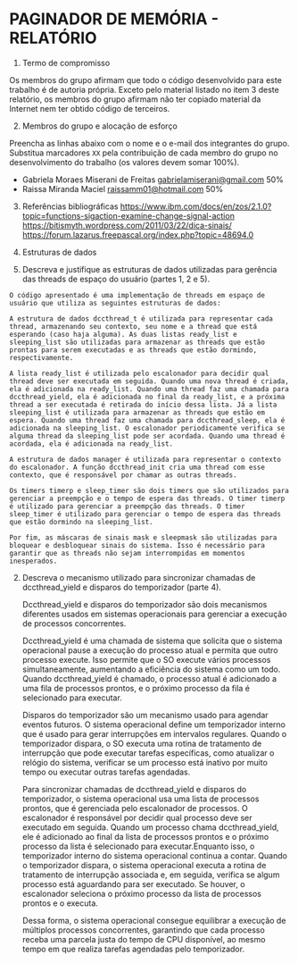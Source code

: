 # PAGINADOR DE MEMÓRIA - RELATÓRIO

1. Termo de compromisso

Os membros do grupo afirmam que todo o código desenvolvido para este
trabalho é de autoria própria.  Exceto pelo material listado no item
3 deste relatório, os membros do grupo afirmam não ter copiado
material da Internet nem ter obtido código de terceiros.

2. Membros do grupo e alocação de esforço

Preencha as linhas abaixo com o nome e o e-mail dos integrantes do
grupo.  Substitua marcadores `XX` pela contribuição de cada membro
do grupo no desenvolvimento do trabalho (os valores devem somar
100%).

  * Gabriela Moraes Miserani de Freitas <gabrielamiserani@gmail.com> 50%
  * Raissa Miranda Maciel  <raissamm01@hotmail.com> 50%

3. Referências bibliográficas
https://www.ibm.com/docs/en/zos/2.1.0?topic=functions-sigaction-examine-change-signal-action
https://bitismyth.wordpress.com/2011/03/22/dica-sinais/
https://forum.lazarus.freepascal.org/index.php?topic=48694.0

4. Estruturas de dados

  1. Descreva e justifique as estruturas de dados utilizadas para
     gerência das threads de espaço do usuário (partes 1, 2 e 5).

    O código apresentado é uma implementação de threads em espaço de usuário que utiliza as seguintes estruturas de dados:

    A estrutura de dados dccthread_t é utilizada para representar cada thread, armazenando seu contexto, seu nome e a thread que está esperando (caso haja alguma). As duas listas ready_list e sleeping_list são utilizadas para armazenar as threads que estão prontas para serem executadas e as threads que estão dormindo, respectivamente.

    A lista ready_list é utilizada pelo escalonador para decidir qual thread deve ser executada em seguida. Quando uma nova thread é criada, ela é adicionada na ready_list. Quando uma thread faz uma chamada para dccthread_yield, ela é adicionada no final da ready_list, e a próxima thread a ser executada é retirada do início dessa lista. Já a lista sleeping_list é utilizada para armazenar as threads que estão em espera. Quando uma thread faz uma chamada para dccthread_sleep, ela é adicionada na sleeping_list. O escalonador periodicamente verifica se alguma thread da sleeping_list pode ser acordada. Quando uma thread é acordada, ela é adicionada na ready_list.

    A estrutura de dados manager é utilizada para representar o contexto do escalonador. A função dccthread_init cria uma thread com esse contexto, que é responsável por chamar as outras threads.

    Os timers timerp e sleep_timer são dois timers que são utilizados para gerenciar a preempção e o tempo de espera das threads. O timer timerp é utilizado para gerenciar a preempção das threads. O timer sleep_timer é utilizado para gerenciar o tempo de espera das threads que estão dormindo na sleeping_list.

    Por fim, as máscaras de sinais mask e sleepmask são utilizadas para bloquear e desbloquear sinais do sistema. Isso é necessário para garantir que as threads não sejam interrompidas em momentos inesperados.

  2. Descreva o mecanismo utilizado para sincronizar chamadas de
     dccthread_yield e disparos do temporizador (parte 4).

      Dccthread_yield e disparos do temporizador são dois mecanismos diferentes usados em sistemas operacionais para gerenciar a execução de processos concorrentes.

      Dccthread_yield é uma chamada de sistema que solicita que o sistema operacional pause a execução do processo atual e permita que outro processo execute. Isso permite que o SO execute vários processos simultaneamente, aumentando a eficiência do sistema como um todo. Quando dccthread_yield é chamado, o processo atual é adicionado a uma fila de processos prontos, e o próximo processo da fila é selecionado para executar.

      Disparos do temporizador são um mecanismo usado para agendar eventos futuros. O sistema operacional define um temporizador interno que é usado para gerar interrupções em intervalos regulares. Quando o temporizador dispara, o SO executa uma rotina de tratamento de interrupção que pode executar tarefas específicas, como atualizar o relógio do sistema, verificar se um processo está inativo por muito tempo ou executar outras tarefas agendadas.

      Para sincronizar chamadas de dccthread_yield e disparos do temporizador, o sistema operacional usa uma lista de processos prontos, que é gerenciada pelo escalonador de processos. O escalonador é responsável por decidir qual processo deve ser executado em seguida. Quando um processo chama dccthread_yield, ele é adicionado ao final da lista de processos prontos e o próximo processo da lista é selecionado para executar.Enquanto isso, o temporizador interno do sistema operacional continua a contar. Quando o temporizador dispara, o sistema operacional executa a rotina de tratamento de interrupção associada e, em seguida, verifica se algum processo está aguardando para ser executado. Se houver, o escalonador seleciona o próximo processo da lista de processos prontos e o executa.

      Dessa forma, o sistema operacional consegue equilibrar a execução de múltiplos processos concorrentes, garantindo que cada processo receba uma parcela justa do tempo de CPU disponível, ao mesmo tempo em que realiza tarefas agendadas pelo temporizador.
